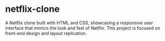 # netflix-clone
A Netflix clone built with HTML and CSS, showcasing a responsive user interface that mimics the look and feel of Netflix. This project is focused on front-end design and layout replication.
